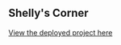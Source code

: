 ## **Shelly's Corner**

[View the deployed project here](https://shellys-corner-5b60b12a8abf.herokuapp.com/)